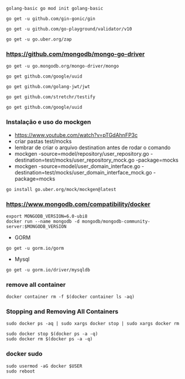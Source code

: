 ```shell
golang-basic go mod init golang-basic
```

```shell
go get -u github.com/gin-gonic/gin
```
```shell
go get -u github.com/go-playground/validator/v10
```
```shell
go get -u go.uber.org/zap
```

### https://github.com/mongodb/mongo-go-driver
```shell
go get -u go.mongodb.org/mongo-driver/mongo
```


```shell
go get github.com/google/uuid
```

```shell
go get github.com/golang-jwt/jwt
```

```shell
go get github.com/stretchr/testify
```

```shell
go get github.com/google/uuid
```

### Instalação e uso do mockgen
- https://www.youtube.com/watch?v=pTGdAhnFP3c
- criar pastas test/mocks
- lembrar de criar o arquivo destination antes de rodar o comando
-  mockgen -source=model/repository/user_repository.go -destination=test/mocks/user_repository_mock.go -package=mocks
-  mockgen -source=model/user_domain_interface.go -destination=test/mocks/user_domain_interface_mock.go -package=mocks

```shell
go install go.uber.org/mock/mockgen@latest
```

### https://www.mongodb.com/compatibility/docker
```shell
export MONGODB_VERSION=6.0-ubi8
docker run --name mongodb -d mongodb/mongodb-community-server:$MONGODB_VERSION
```

- GORM
```shell
go get -u gorm.io/gorm
```

- Mysql 
```shell
go get -u gorm.io/driver/mysqldb
```


### remove all container
```shell
docker container rm -f $(docker container ls -aq)
```

### Stopping and Removing All Containers
```shell
sudo docker ps -aq | sudo xargs docker stop | sudo xargs docker rm

sudo docker stop $(docker ps -a -q)
sudo docker rm $(docker ps -a -q)

```

### docker sudo
```shell
sudo usermod -aG docker $USER
sudo reboot
```
